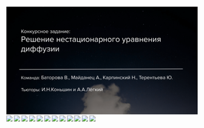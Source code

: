 ![some info about project](Sirius_2024_OpenMP_MPI_Diffusion_eq-01.png)
![](Sirius_2024_OpenMP_MPI_Diffusion_eq-02)
![](Sirius_2024_OpenMP_MPI_Diffusion_eq-03)
![](Sirius_2024_OpenMP_MPI_Diffusion_eq-03)
![](Sirius_2024_OpenMP_MPI_Diffusion_eq-04)
![](Sirius_2024_OpenMP_MPI_Diffusion_eq-05)
![](Sirius_2024_OpenMP_MPI_Diffusion_eq-06)
![](Sirius_2024_OpenMP_MPI_Diffusion_eq-07)
![](Sirius_2024_OpenMP_MPI_Diffusion_eq-08)
![](Sirius_2024_OpenMP_MPI_Diffusion_eq-09)
![](Sirius_2024_OpenMP_MPI_Diffusion_eq-10)
![](Sirius_2024_OpenMP_MPI_Diffusion_eq-11)
![](Sirius_2024_OpenMP_MPI_Diffusion_eq-12)
